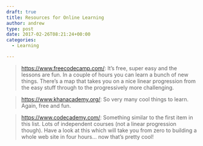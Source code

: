 ```yaml
---
draft: true
title: Resources for Online Learning
author: andrew
type: post
date: 2017-02-26T08:21:24+00:00
categories:
  - Learning

---
```

> https://www.freecodecamp.com/: It&#8217;s free, super easy and the lessons are fun. In a couple of hours you can learn a bunch of new things. There&#8217;s a map that takes you on a nice linear progression from the easy stuff through to the progressively more challenging.
  
> https://www.khanacademy.org/: So very many cool things to learn. Again, free and fun.
  
> https://www.codecademy.com/: Something similar to the first item in this list. Lots of independent courses (not a linear progression though). Have a look at this which will take you from zero to building a whole web site in four hours&#8230; now that&#8217;s pretty cool!
